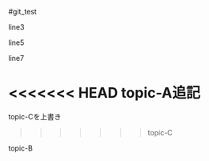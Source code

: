 #git_test 

line3

line5

line7

<<<<<<< HEAD
topic-A追記
=======
topic-Cを上書き
>>>>>>> topic-C

topic-B